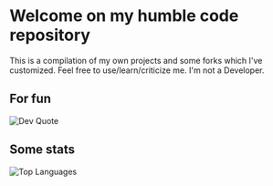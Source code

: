 # Welcome on my humble code repository

This is a compilation of my own projects and some forks which I've customized. Feel free to use/learn/criticize me. I'm not a Developer.

## For fun
![Dev Quote](https://quotes-github-readme.vercel.app/api?type=horizontal&theme=radical)

## Some stats
![Top Languages](https://github-readme-stats.vercel.app/api/top-langs/?username=crazyrat-software&layout=compact)


